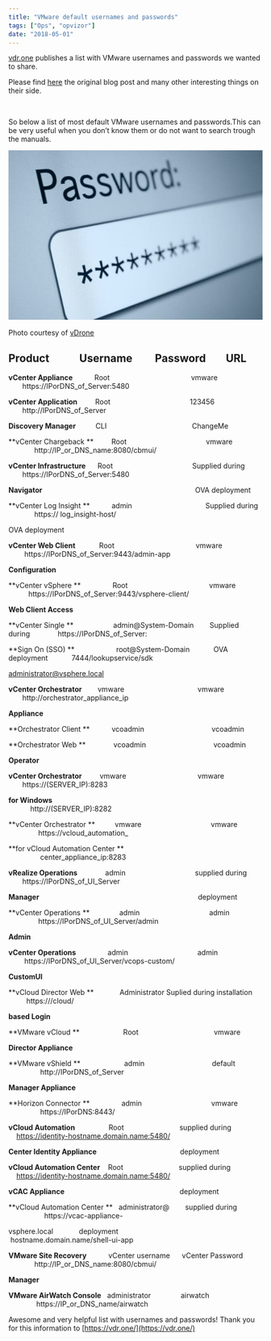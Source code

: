 ```yaml
---
title: "VMware default usernames and passwords"
tags: ["Ops", "opvizor"]
date: "2018-05-01"
---
```


[vdr.one](https://twitter.com/LaurensvanDuijn) publishes a list with VMware usernames and passwords we wanted to share.

Please find [here](https://vdr.one/vmware-default-user-passwords/) the original blog post and many other interesting things on their side.

 

So below a list of most default VMware usernames and passwords.This can be very useful when you don’t know them or do not want to search trough the manuals.

![usernames and passwords](/images/blog/Password-624x416.jpg)

Photo courtesy of [vDrone](https://vdr.one/vmware-default-user-passwords/)

## Product            Username         Password        URL

**vCenter Appliance**           Root                                         vmware                             https://IPorDNS\_of\_Server:5480

**vCenter Application**         Root                                        123456                               http://IPorDNS\_of\_Server

**Discovery Manager**          CLI                                           ChangeMe

**vCenter Chargeback **         Root                                        vmware                             http://IP\_or\_DNS\_name:8080/cbmui/

**vCenter Infrastructure**      Root                                        Supplied during               https://IPorDNS\_of\_Server:5480

**Navigator**                                                                             OVA deployment

**vCenter Log Insight **           admin                                     Supplied during               https:// log\_insight-host/

OVA deployment

**vCenter Web Client**            Root                                         vmware                            https://IPorDNS\_of\_Server:9443/admin-app

**Configuration**

**vCenter vSphere **                Root                                         vmware                        https://IPorDNS\_of\_Server:9443/vsphere-client/

**Web Client Access**

**vCenter Single **                    admin@System-Domain        Supplied during              https://IPorDNS\_of\_Server:

**Sign On (SSO) **                     root@System-Domain            OVA deployment            7444/lookupservice/sdk

administrator@vsphere.local

**vCenter Orchestrator**        vmware                                     vmware                           http://orchestrator\_appliance\_ip

**Appliance**

**Orchestrator Client **           vcoadmin                                  vcoadmin

**Orchestrator Web **              vcoadmin                                  vcoadmin

**Operator**

**vCenter Orchestrator**         vmware                                    vmware                           https://(SERVER\_IP):8283

**for Windows**                                                                                                                     http://(SERVER\_IP):8282

**vCenter Orchestrator **          vmware                                   vmware                           https://vcloud\_automation\_

**for vCloud Automation Center **                                                                                     center\_appliance\_ip:8283

**vRealize Operations**              admin                                   supplied during               https://IPorDNS\_of\_UI\_Server

**Manager**                                                                                deployment

**vCenter Operations **               admin                                   admin                               https://IPorDNS\_of\_UI\_Server/admin

**Admin**

**vCenter Operations**                admin                                   admin                              https://IPorDNS\_of\_UI\_Server/vcops-custom/

**CustomUI**

**vCloud Director Web **             Administrator Suplied during installation               https://<ip-address>/cloud/

**based Login**

**VMware vCloud **                      Root                                      vmware

**Director Appliance**

**VMware vShield **                      admin                                  default                              http://IPorDNS\_of\_Server

**Manager Appliance**

**Horizon Connector **                admin                                   vmware                            https://IPorDNS:8443/

**vCloud Automation**                 Root                            supplied during                    https://identity-hostname.domain.name:5480/

**Center Identity Appliance**                                          deployment

**vCloud Automation Center**    Root                            supplied during                    https://identity-hostname.domain.name:5480/

 **vCAC Appliance**                                                          deployment

**vCloud Automation Center **   administrator@        supplied during                              https://vcac-appliance-

vsphere.local             deployment                                   hostname.domain.name/shell-ui-app

**VMware Site Recovery**           vCenter username      vCenter Password                       http://IP\_or\_DNS\_name:8080/cbmui/

**Manager** 

**VMware AirWatch Console**   administrator               airwatch                                        https://IP\_or\_DNS\_name/airwatch

Awesome and very helpful list with usernames and passwords! Thank you for this information to [https://vdr.one/](https://vdr.one/)
